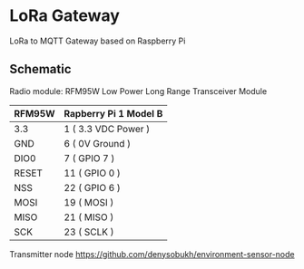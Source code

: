 # LoRa Gateway 
LoRa to MQTT Gateway based on Raspberry Pi

## Schematic

Radio module: RFM95W Low Power Long Range Transceiver Module

RFM95W | Rapberry Pi 1 Model B 
------------ | -------------
3.3 | 1 ( 3.3 VDC Power )
GND | 6 ( 0V Ground )
DIO0 | 7 ( GPIO 7 )
RESET | 11 ( GPIO 0 )
NSS | 22 ( GPIO 6 )
MOSI | 19 ( MOSI )
MISO | 21 ( MISO )
SCK | 23 ( SCLK )
       
Transmitter node https://github.com/denysobukh/environment-sensor-node
